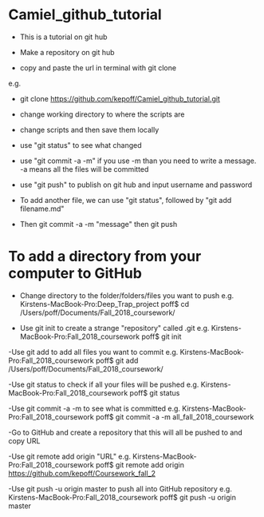 # Camiel_github_tutorial
- This is a tutorial on git hub 

- Make a repository on git hub

- copy and paste the url in terminal with
git clone 

e.g.

- git clone https://github.com/kepoff/Camiel_github_tutorial.git

- change working directory to where the scripts are

- change scripts and then save them locally

- use "git status" to see what changed

- use "git commit -a -m" if you use -m than you need to write a message. -a means all the files will be committed 

- use "git push" to publish on git hub and input username and password


- To add another file, we can use "git status", followed by "git add filename.md"

- Then git commit -a -m "message" then git push

# To add a directory from your computer to GitHub

- Change directory to the folder/folders/files you want to push
e.g. Kirstens-MacBook-Pro:Deep_Trap_project poff$ cd /Users/poff/Documents/Fall_2018_coursework/

- Use git init to create a strange "repository" called .git
e.g. Kirstens-MacBook-Pro:Fall_2018_coursework poff$ git init

-Use git add to add all files you want to commit
e.g. Kirstens-MacBook-Pro:Fall_2018_coursework poff$ git add /Users/poff/Documents/Fall_2018_coursework/

-Use git status to check if all your files will be pushed
e.g. Kirstens-MacBook-Pro:Fall_2018_coursework poff$ git status

-Use git commit -a -m to see what is committed
e.g. Kirstens-MacBook-Pro:Fall_2018_coursework poff$ git commit -a -m all_fall_2018_coursework

-Go to GitHub and create a repository that this will all be pushed to and copy URL

-Use git remote add origin "URL"
e.g. Kirstens-MacBook-Pro:Fall_2018_coursework poff$ git remote add origin https://github.com/kepoff/Coursework_fall_2

-Use git push -u origin master to push all into GitHub repository
e.g. Kirstens-MacBook-Pro:Fall_2018_coursework poff$ git push -u origin master

